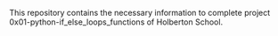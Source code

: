 This repository contains the necessary information to complete project 0x01-python-if_else_loops_functions of Holberton School.